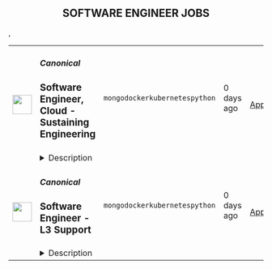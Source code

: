 <div align="center"><h2>SOFTWARE ENGINEER JOBS</h2></div><table><tr>
                <td width="100" height="100" rowspan="2">
                    <img src="https://avatars.githubusercontent.com/u/53057619?s=200&v=4" width="38px" height="auto">
                </td>
                <td width="300">
                    <h5>Canonical</h5>
                    <h3>Software Engineer, Cloud - Sustaining Engineering</h3>
                </td>
                <td width="300">
                    <code>mongo</code><code>docker</code><code>kubernetes</code><code>python</code>
                </td>
                <td width="200">
                <text>0 days ago</text>
                </td>
                <td width="100" rowspan="2">
                <a href="https://www.realworkfromanywhere.com/jobs/software-engineer-cloud-sustaining-engineering-canonical-1123" align="right" target="_blank">Apply</a>
                </td>
            </tr>
            <tr>
                <td colspan="3">
                <details><summary>Description</summary>
                &lt;p&gt;Canonical is a leading provider of open source software and operating systems to the global enterprise and technology markets. Our platform, Ubuntu, is very widely used in breakthrough enterprise initiatives such as public cloud, data science, AI, engineering innovation, and IoT. Our customers include the world&#39;s leading public cloud and silicon providers, and industry leaders in many sectors. The company is a pioneer of global distributed collaboration, with 1200+ colleagues in 75+ countries and very few office-based roles. Teams meet two to four times yearly in person, in interesting locations around the world, to align on strategy and execution.&lt;/p&gt;
&lt;p&gt;The company is founder-led, profitable, and growing.&lt;/p&gt;
&lt;p&gt;We are hiring a Software Engineer, Sustaining Engineering for ...&lt;/p&gt;
&lt;p&gt;...a fast-paced engineering role in Linux-based software-defined infrastructure and applications, covering all layers of the stack, including bare metal, virtualization (KVM) and containerization (Docker, LXC/LXD), storage (Ceph and Linux filesystems), networking (OVS, OVN and Core networking), up to OpenStack and Kubernetes, and the open source applications running on top of them.&lt;/p&gt;
&lt;p&gt;This role is an opportunity for a technologist with a passion for Linux and open source to build a career with Canonical and drive success for our customers, community and the company. If you have an affinity for open source development, great communication skills, and a passion for troubleshooting and fixing issues in technology used by millions across the world, then you will enjoy working with some of the best people in the industry at Canonical.&lt;/p&gt;
&lt;p&gt;&lt;strong&gt;Location&lt;/strong&gt;: This is a globally remote role.&lt;/p&gt;
&lt;p&gt;This role deals with critical issues in the open source stack that require software engineering for upstream fixes. Our engineers have to be able to work productively at any level of the stack above the kernel, in a wide range of languages, to understand and address the software issues at hand. Our group is critical to the success of our enterprise customers, partners and Ubuntu itself.&lt;/p&gt;
&lt;p&gt;You will help with troubleshooting and driving issues to resolution with workarounds, guidance, and fixes to be released upstream and in Ubuntu.&lt;/p&gt;
&lt;h3&gt;This role entails&lt;/h3&gt;
&lt;ul&gt;
&lt;li&gt;Resolving complex customer problems related to Ubuntu, OpenStack, or Kubernetes and other open source software&lt;/li&gt;
&lt;li&gt;Maintaining a close working relationship with Canonical&#39;s field, support and product engineering teams&lt;/li&gt;
&lt;li&gt;Participating in upstream communities&lt;/li&gt;
&lt;li&gt;Developing fixes, backporting patches, and working with upstream for inclusion&lt;/li&gt;
&lt;li&gt;Reviewing code produced by other engineers&lt;/li&gt;
&lt;li&gt;Demonstrating good judgement in technical methods and techniques&lt;/li&gt;
&lt;li&gt;Prioritizing work and managing your time effectively against those priorities&lt;/li&gt;
&lt;li&gt;Participating in team discussions to improve processes, tools, and documentation&lt;/li&gt;
&lt;li&gt;Maintaining clear, technical and concise communications&lt;/li&gt;
&lt;li&gt;Working from home and travel internationally up to 10% of work time for team meetings, events and conferences&lt;/li&gt;
&lt;/ul&gt;
&lt;h3&gt;What we are looking for in you&lt;/h3&gt;
&lt;ul&gt;
&lt;li&gt;Professional experience as a software engineer&amp;nbsp;&lt;/li&gt;
&lt;li&gt;Background in Computer Science, STEM or similar&lt;/li&gt;
&lt;li&gt;Strong experience with Linux, OpenStack, Kubernetes or other cloud technologies&lt;/li&gt;
&lt;li&gt;Strong development-level experience with Python, Go, C, C++ on Linux&lt;/li&gt;
&lt;li&gt;Ability to troubleshoot with gdb and other tools&lt;/li&gt;
&lt;li&gt;Familiarity with git source code repositories and branches&lt;/li&gt;
&lt;li&gt;An exceptional academic track record from both high school and preferably university&lt;/li&gt;
&lt;li&gt;Willingness to travel up to 4 times a year for internal events&lt;/li&gt;
&lt;/ul&gt;
&lt;h3&gt;Nice-to-have skills&lt;/h3&gt;
&lt;ul&gt;
&lt;li&gt;You love technology and working with brilliant people&lt;/li&gt;
&lt;li&gt;You are curious, flexible, articulate, and accountable&lt;/li&gt;
&lt;li&gt;You value soft skills and are passionate, enterprising, thoughtful, and self-motivated&lt;/li&gt;
&lt;li&gt;You have interest in, and experience with most of the following: Ubuntu Linux - kernel or userspace, Kubernetes, OpenStack, Ceph, QEMU/KVM, LXC/LXD, Python, Go, C, Postgresql, Mongo, Debian packaging, distributed systems&lt;/li&gt;
&lt;/ul&gt;
&lt;h3&gt;What we offer colleagues&lt;/h3&gt;
&lt;p&gt;We consider geographical location, experience, and performance in shaping compensation worldwide. We revisit compensation annually (and more often for graduates and associates) to ensure we recognize outstanding performance. In addition to base pay, we offer a performance-driven annual bonus. We provide all team members with additional benefits, which reflect our values and ideals. We balance our programs to meet local needs and ensure fairness globally.&lt;/p&gt;
&lt;ul&gt;
&lt;li&gt;Distributed work environment with twice-yearly team sprints in person - we’ve been working remotely since 2004!&lt;/li&gt;
&lt;li&gt;Personal learning and development budget of USD 2,000 per year&lt;/li&gt;
&lt;li&gt;Annual compensation review&lt;/li&gt;
&lt;li&gt;Recognition rewards&lt;/li&gt;
&lt;li&gt;Annual holiday leave&lt;/li&gt;
&lt;li&gt;Maternity and paternity leave&lt;/li&gt;
&lt;li&gt;Employee Assistance Programme&lt;/li&gt;
&lt;li&gt;Opportunity to travel to new locations to meet colleagues from your team and others&lt;/li&gt;
&lt;li&gt;Priority Pass for travel and travel upgrades for long haul company events&lt;/li&gt;
&lt;/ul&gt;
&lt;h3&gt;About Canonical&lt;/h3&gt;
&lt;p&gt;Canonical is a pioneering tech firm at the forefront of the global move to open source. As the company that publishes Ubuntu, one of the most important open-source projects and the platform for AI, IoT, and the cloud, we are changing the world of software. We recruit on a global basis and set a very high standard for people joining the company. We expect excellence; in order to succeed, we need to be the best at what we do. Most colleagues at Canonical have worked from home since our inception in 2004.​ Working here is a step into the future and will challenge you to think differently, work smarter, learn new skills, and raise your game.&lt;/p&gt;
&lt;h3&gt;Canonical is an equal opportunity employer&lt;/h3&gt;
&lt;p&gt;We are proud to foster a workplace free from discrimination. Diversity of experience, perspectives, and background create a better work environment and better products. &lt;a href=&quot;https://canonical.com/careers/diversity/identity&quot;&gt;Whatever your identity, we will give your application fair consideration.&lt;/a&gt;&lt;/p&gt;
&lt;p&gt;&amp;nbsp;&lt;/p&gt;
&lt;p&gt;#LI-Remote&lt;/p&gt;
&lt;p&gt;&amp;nbsp;&lt;/p&gt;
                </details>
                </td>
            </tr>,<tr>
                <td width="100" height="100" rowspan="2">
                    <img src="https://avatars.githubusercontent.com/u/53057619?s=200&v=4" width="38px" height="auto">
                </td>
                <td width="300">
                    <h5>Canonical</h5>
                    <h3>Software Engineer - L3 Support</h3>
                </td>
                <td width="300">
                    <code>mongo</code><code>docker</code><code>kubernetes</code><code>python</code>
                </td>
                <td width="200">
                <text>0 days ago</text>
                </td>
                <td width="100" rowspan="2">
                <a href="https://www.realworkfromanywhere.com/jobs/software-engineer-l3-support-canonical-5965" align="right" target="_blank">Apply</a>
                </td>
            </tr>
            <tr>
                <td colspan="3">
                <details><summary>Description</summary>
                &lt;p&gt;Canonical is a leading provider of open source software and operating systems to the global enterprise and technology markets. Our platform, Ubuntu, is very widely used in breakthrough enterprise initiatives such as public cloud, data science, AI, engineering innovation, and IoT. Our customers include the world&#39;s leading public cloud and silicon providers, and industry leaders in many sectors. The company is a pioneer of global distributed collaboration, with 1200+ colleagues in 75+ countries and very few office-based roles. Teams meet two to four times yearly in person, in interesting locations around the world, to align on strategy and execution.&lt;/p&gt;
&lt;p&gt;The company is founder-led, profitable, and growing.&lt;/p&gt;
&lt;p&gt;We are hiring a Software Engineer - L3 Support to…&lt;/p&gt;
&lt;p&gt;…work in a dynamic and exciting engineering role in Linux-based infrastructure and applications, covering all layers of the stack, including bare metal, virtualization (KVM), containerization (Docker/LXC/LXD), storage (Ceph and Linux filesystems), networking (OVS, OVN and Core networking), OpenStack, Kubernetes and the open source applications running on top of them. It will challenge you to show the breadth of your engineering skills, which will be needed to work on almost any aspect of Ubuntu and the open source applications large enterprise customers run.&amp;nbsp;&lt;/p&gt;
&lt;p&gt;This role is an opportunity for a technologist with a passion for Linux and open source to build a career with Canonical and drive success for our customers, community and the company. If you have an affinity for open source software, great communication skills, and a passion for troubleshooting and fixing issues in technology used by millions across the world, then you will enjoy working with some of the best people in the industry at Canonical.&lt;/p&gt;
&lt;p&gt;This role deals with critical issues in the open source stack that require upstream bug fixes. Our engineers are able to work productively at any level of the stack including the kernel and in a wide range of languages, to understand and address the software issues at hand. Our group is critical to the success of our customers, partners and Ubuntu itself.&lt;/p&gt;
&lt;p&gt;You will help with troubleshooting and driving issues to resolution with workarounds, guidance, and bug fixes to be released upstream and in Ubuntu.&lt;/p&gt;
&lt;p&gt;&lt;strong&gt;Location:&lt;/strong&gt; This is a remote role, we have teams in all time zones.&lt;/p&gt;
&lt;p&gt;&amp;nbsp;&lt;/p&gt;
&lt;h3&gt;The role entails&lt;/h3&gt;
&lt;ul&gt;
&lt;li&gt;Resolve complex customer problems related to Ubuntu, Kernel, Ceph, OpenStack, or Kubernetes and other open source software&lt;/li&gt;
&lt;li&gt;Maintain a close working relationship with Canonical&#39;s Field, Support and product engineering teams&lt;/li&gt;
&lt;li&gt;Participate in upstream communities&lt;/li&gt;
&lt;li&gt;Develop bug fixes, backport patches, and work with upstream for inclusion&lt;/li&gt;
&lt;li&gt;Review code produced by other engineers&lt;/li&gt;
&lt;li&gt;Demonstrate good judgment in technical methods and techniques&lt;/li&gt;
&lt;li&gt;Prioritize work and manage your time effectively against those priorities&lt;/li&gt;
&lt;li&gt;Participate in team discussions to improve processes, tools, and documentation&lt;/li&gt;
&lt;li&gt;Maintain clear, technical and concise communications&lt;/li&gt;
&lt;li&gt;Work from home and travel internationally up to 10% of work time for team meetings, events and conferences&lt;/li&gt;
&lt;/ul&gt;
&lt;h3&gt;&amp;nbsp;&lt;/h3&gt;
&lt;h3&gt;What we are looking for in you&lt;/h3&gt;
&lt;ul&gt;
&lt;li&gt;An exceptional academic track record&lt;/li&gt;
&lt;li&gt;Background in Computer Science, STEM or similar&lt;/li&gt;
&lt;li&gt;Experience with Linux and open source software&lt;/li&gt;
&lt;li&gt;Experience with at least one of Python, Go, C or C++ on Linux&lt;/li&gt;
&lt;li&gt;A drive to learn unfamiliar technology and deep-dive difficult issues&lt;/li&gt;
&lt;li&gt;Willingness to travel up to 4 times a year for internal events&lt;/li&gt;
&lt;/ul&gt;
&lt;p&gt;&amp;nbsp;&lt;/p&gt;
&lt;h3&gt;Nice-to-have skills&lt;/h3&gt;
&lt;ul&gt;
&lt;li&gt;You love technology and working with brilliant people&lt;/li&gt;
&lt;li&gt;You are curious, flexible, articulate, and accountable&lt;/li&gt;
&lt;li&gt;You value soft skills and are passionate, enterprising, thoughtful, and self-motivated&lt;/li&gt;
&lt;li&gt;You have interest in, or willingness to learn about any of the following: Ubuntu Linux - kernel or userspace, Kubernetes, OpenStack, Ceph, QEMU/KVM, LXC/LXD,Postgresql, Mongo, Debian packaging, distributed systems&lt;/li&gt;
&lt;/ul&gt;
&lt;h3&gt;&amp;nbsp;&lt;/h3&gt;
&lt;h3&gt;What we offer colleagues&lt;/h3&gt;
&lt;p&gt;We consider geographical location, experience, and performance in shaping compensation worldwide. We revisit compensation annually (and more often for graduates and associates) to ensure we recognize outstanding performance. In addition to base pay, we offer a performance-driven annual bonus. We provide all team members with additional benefits, which reflect our values and ideals. We balance our programs to meet local needs and ensure fairness globally.&lt;/p&gt;
&lt;ul&gt;
&lt;li&gt;Distributed work environment with twice-yearly team sprints in person&lt;/li&gt;
&lt;li&gt;Personal learning and development budget of USD 2,000 per year&lt;/li&gt;
&lt;li&gt;Annual compensation review&lt;/li&gt;
&lt;li&gt;Recognition rewards&lt;/li&gt;
&lt;li&gt;Annual holiday leave&lt;/li&gt;
&lt;li&gt;Maternity and paternity leave&lt;/li&gt;
&lt;li&gt;Employee Assistance Programme &amp;amp; Wellness Platform&lt;/li&gt;
&lt;li&gt;Opportunity to travel to new locations to meet colleagues&lt;/li&gt;
&lt;li&gt;Priority Pass and travel upgrades for long-haul company events&lt;/li&gt;
&lt;/ul&gt;
&lt;h3&gt;&amp;nbsp;&lt;/h3&gt;
&lt;h3&gt;About Canonical&lt;/h3&gt;
&lt;p&gt;Canonical is a pioneering tech firm at the forefront of the global move to open source. As the company that publishes Ubuntu, one of the most important open-source projects and the platform for AI, IoT, and the cloud, we are changing the world of software. We recruit on a global basis and set a very high standard for people joining the company. We expect excellence; in order to succeed, we need to be the best at what we do. Most colleagues at Canonical have worked from home since our inception in 2004.​ Working here is a step into the future and will challenge you to think differently, work smarter, learn new skills, and raise your game.&lt;/p&gt;
&lt;p&gt;&amp;nbsp;&lt;/p&gt;
&lt;h3&gt;Canonical is an equal opportunity employer&lt;/h3&gt;
&lt;p&gt;We are proud to foster a workplace free from discrimination. Diversity of experience, perspectives, and background create a better work environment and better products.&lt;a href=&quot;https://canonical.com/careers/diversity/identity&quot;&gt; Whatever your identity, we will give your application fair consideration.&lt;/a&gt;&lt;/p&gt;
&lt;p&gt;&amp;nbsp;&lt;/p&gt;
&lt;p&gt;#LI-Remote&lt;/p&gt;
                </details>
                </td>
            </tr></table>